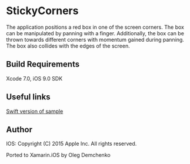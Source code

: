 StickyCorners
==============

The application positions a red box in one of the screen corners. The box can be manipulated by panning with a finger. Additionally, the box can be thrown towards different corners with momentum gained during panning. The box also collides with the edges of the screen.

Build Requirements
------------------

Xcode 7.0, iOS 9.0 SDK

Useful links
-------------

[Swift version of sample](https://developer.apple.com/library/prerelease/ios/samplecode/StickyCorners/Introduction/Intro.html#//apple_ref/doc/uid/TP40016189-Intro-DontLinkElementID_2)

Author
------ 
IOS:
Copyright (C) 2015 Apple Inc. All rights reserved.

Ported to Xamarin.iOS by Oleg Demchenko
